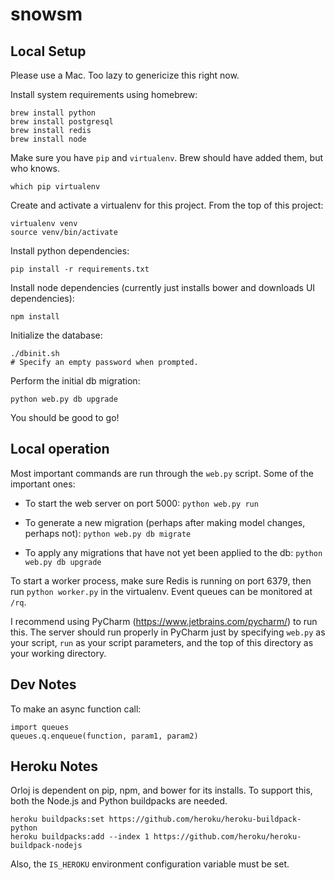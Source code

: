 # snowsm

## Local Setup

Please use a Mac. Too lazy to genericize this right now.

Install system requirements using homebrew:

```
brew install python
brew install postgresql
brew install redis
brew install node
```

Make sure you have `pip` and `virtualenv`. Brew should have added them, but who knows.

```
which pip virtualenv
```

Create and activate a virtualenv for this project. From the top of this project:

```
virtualenv venv
source venv/bin/activate
```

Install python dependencies:

```
pip install -r requirements.txt
```

Install node dependencies (currently just installs bower and downloads UI dependencies):

```
npm install
```

Initialize the database:

```
./dbinit.sh
# Specify an empty password when prompted.
```

Perform the initial db migration:

```
python web.py db upgrade
```

You should be good to go!

## Local operation

Most important commands are run through the `web.py` script. Some of the important ones:

* To start the web server on port 5000: `python web.py run`

* To generate a new migration (perhaps after making model changes, perhaps not): `python web.py db migrate`

* To apply any migrations that have not yet been applied to the db: `python web.py db upgrade`

To start a worker process, make sure Redis is running on port 6379, then run `python worker.py` in the virtualenv. Event queues can be monitored at `/rq`. 

I recommend using PyCharm (https://www.jetbrains.com/pycharm/) to run this. The server should run properly in PyCharm just by specifying `web.py` as your script, `run` as your script parameters, and the top of this directory as your working directory.

## Dev Notes

To make an async function call:

```
import queues
queues.q.enqueue(function, param1, param2)
```

## Heroku Notes

Orloj is dependent on pip, npm, and bower for its installs. To support this, both the Node.js and Python buildpacks are needed.

```
heroku buildpacks:set https://github.com/heroku/heroku-buildpack-python
heroku buildpacks:add --index 1 https://github.com/heroku/heroku-buildpack-nodejs
```

Also, the `IS_HEROKU` environment configuration variable must be set.
